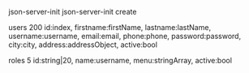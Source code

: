 json-server-init
json-server-init create

users 200
id:index, firstname:firstName, lastname:lastName, username:username, email:email, phone:phone, password:password, city:city, address:addressObject, active:bool

roles 5
id:string|20, name:username, menu:stringArray, active:bool